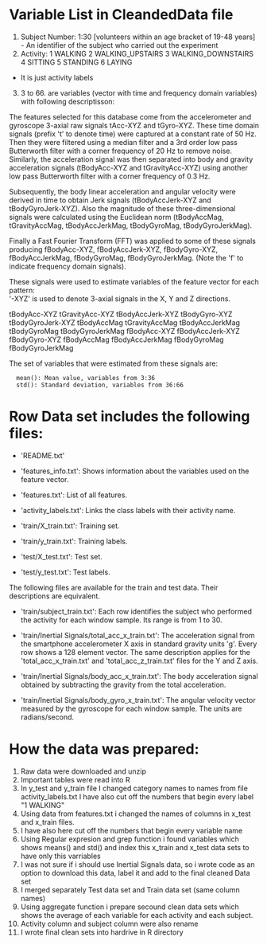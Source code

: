 Variable List in CleandedData file
=========================================
1. Subject Number:  1:30 [volunteers within an age bracket of 19-48 years] - An    identifier of the subject who carried out the experiment
2. Activity:  1 WALKING
              2 WALKING_UPSTAIRS
              3 WALKING_DOWNSTAIRS
              4 SITTING
              5 STANDING
              6 LAYING
  - It is just activity labels          
3. 3 to 66. are variables (vector with time and frequency domain variables) with following descriptisson:

The features selected for this database come from the accelerometer and gyroscope 3-axial raw signals tAcc-XYZ and tGyro-XYZ. These time domain signals (prefix 't' to denote time) were captured at a constant rate of 50 Hz. Then they were filtered using a median filter and a 3rd order low pass Butterworth filter with a corner frequency of 20 Hz to remove noise. Similarly, the acceleration signal was then separated into body and gravity acceleration signals (tBodyAcc-XYZ and tGravityAcc-XYZ) using another low pass Butterworth filter with a corner frequency of 0.3 Hz. 

Subsequently, the body linear acceleration and angular velocity were derived in time to obtain Jerk signals (tBodyAccJerk-XYZ and tBodyGyroJerk-XYZ). Also the magnitude of these three-dimensional signals were calculated using the Euclidean norm (tBodyAccMag, tGravityAccMag, tBodyAccJerkMag, tBodyGyroMag, tBodyGyroJerkMag). 

Finally a Fast Fourier Transform (FFT) was applied to some of these signals producing fBodyAcc-XYZ, fBodyAccJerk-XYZ, fBodyGyro-XYZ, fBodyAccJerkMag, fBodyGyroMag, fBodyGyroJerkMag. (Note the 'f' to indicate frequency domain signals). 

These signals were used to estimate variables of the feature vector for each pattern:  
'-XYZ' is used to denote 3-axial signals in the X, Y and Z directions.

tBodyAcc-XYZ
tGravityAcc-XYZ
tBodyAccJerk-XYZ
tBodyGyro-XYZ
tBodyGyroJerk-XYZ
tBodyAccMag
tGravityAccMag
tBodyAccJerkMag
tBodyGyroMag
tBodyGyroJerkMag
fBodyAcc-XYZ
fBodyAccJerk-XYZ
fBodyGyro-XYZ
fBodyAccMag
fBodyAccJerkMag
fBodyGyroMag
fBodyGyroJerkMag

The set of variables that were estimated from these signals are: 

      mean(): Mean value, variables from 3:36
      std(): Standard deviation, variables from 36:66
      

Row Data set includes the following files:
=========================================

- 'README.txt'

- 'features_info.txt': Shows information about the variables used on the feature vector.

- 'features.txt': List of all features.

- 'activity_labels.txt': Links the class labels with their activity name.

- 'train/X_train.txt': Training set.

- 'train/y_train.txt': Training labels.

- 'test/X_test.txt': Test set.

- 'test/y_test.txt': Test labels.

The following files are available for the train and test data. Their descriptions are equivalent. 

- 'train/subject_train.txt': Each row identifies the subject who performed the activity for each window sample. Its range is from 1 to 30. 

- 'train/Inertial Signals/total_acc_x_train.txt': The acceleration signal from the smartphone accelerometer X axis in standard gravity units 'g'. Every row shows a 128 element vector. The same description applies for the 'total_acc_x_train.txt' and 'total_acc_z_train.txt' files for the Y and Z axis. 

- 'train/Inertial Signals/body_acc_x_train.txt': The body acceleration signal obtained by subtracting the gravity from the total acceleration. 

- 'train/Inertial Signals/body_gyro_x_train.txt': The angular velocity vector measured by the gyroscope for each window sample. The units are radians/second. 




How the data was prepared:
=========================================

1. Raw data were downloaded and unzip 
2. Important tables were read into R
3. In y_test and y_train file I changed category names to names from file activity_labels.txt
I have also cut off the numbers that begin every label "1 WALKING"
4. Using data from features.txt i changed the names of columns in x_test and x_train files.
5. I have also here cut off the numbers that begin every variable name
6. Using Regular expresion and grep function i found variables which shows means() and std() and index this x_train and x_test data sets to have only this varriables
7. I was not sure if i should use Inertial Signals data, so i wrote code as an option
   to download this data, label it and add to the final cleaned Data set
8. I merged separately Test data set and Train data set (same column names)
9. Using aggregate function i prepare secound clean data sets which shows the average of each variable for each activity and each subject.
10. Activity column and subject column were also rename
11. I wrote final clean sets into hardrive in R directory
